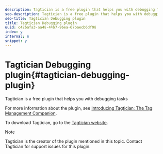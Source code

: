 ```yaml
---
description: Tagtician is a free plugin that helps you with debugging tasks
seo-description: Tagtician is a free plugin that helps you with debugging tasks
seo-title: Tagtician Debugging plugin
title: Tagtician Debugging plugin
uuid: c426afa3-aa48-44b7-96ea-67baecb6df98
index: y
internal: n
snippet: y
---
```


# Tagtician Debugging plugin{#tagtician-debugging-plugin}

Tagtician is a free plugin that helps you with debugging tasks

For more information about the plugin, see [Introducing Tagtician: The Tag Management Companion](http://jimalytics.com/tag-management/introducing-tagtician-beta-the-tag-management-companion/).

To download Tagtician, go to the [Tagtician website](http://tagtician.com).

>[!NOTE]
>
>Tagtician is the creator of the plugin mentioned in this topic. Contact Tagtician for support issues for this plugin.

